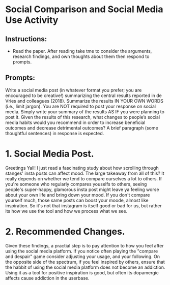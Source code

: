 # Social Comparison and Social Media Use Activity

## Instructions: 

- Read the paper. After reading take tme to consider the arguments, research findings, and own thoughts about them then respond to prompts. 


## Prompts: 
Write a social media post (in whatever format you prefer; you are encouraged to be creative!) summarizing the central results reported in de Vries and colleagues (2018). Summarize the results IN YOUR OWN WORDS (i.e., limit jargon). You are NOT required to post your response on social media. Simply write your summary of the results AS IF you were planning to post it.
Given the results of this research, what changes to people’s social media habits would you recommend in order to increase beneficial outcomes and decrease detrimental outcomes? A brief paragraph (some thoughtful sentences) in response is expected.

# 1. Social Media Post. 

Greetings Yall! I just read a fascinating study about how scrolling through stanges' insta posts can affect mood. The large takeaway from all of this? 
It really depends on whether we tend to compare ourselves a lot to others.
If you're someone who regularly compares youselfs to others, seeing people's super-happy, glamorous insta post might leave ya feeling worse about your own life and bring down your mood. 
If you don't compare yourself much, those same posts can boost your moode, almost like inspiration.
So it's not that instagram is itself good or bad for us, but rather its how we use the tool and how we process what we see. 

# 2. Recommended Changes. 

Given these findings, a practial step is to pay attention to how you feel after using the social media platform. If you notice often playing the "compare and despair" game consider adjusting your usage, and your following. On the opposite side of the spectrum, if you feel inspired by others, ensure that the habbit of using the social media platform does not become an addiction. Using it as a tool for positive inspiration is good, but often its dopamergic affects cause addiction in the userbase. 
